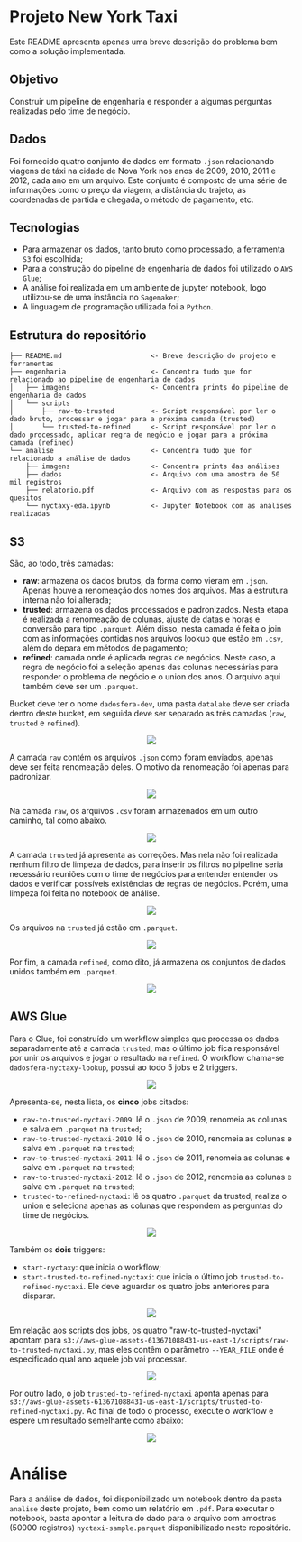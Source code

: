 # Projeto New York Taxi

Este README apresenta apenas uma breve descrição do problema bem como a solução implementada.

## Objetivo
Construir um pipeline de engenharia e responder a algumas perguntas realizadas pelo time de negócio.

## Dados
Foi fornecido quatro conjunto de dados em formato `.json` relacionando viagens de táxi na cidade de Nova York nos anos de 2009, 2010, 2011 e 2012, cada ano em um arquivo. Este conjunto é composto de uma série de informações como o preço da viagem, a distância do trajeto, as coordenadas de partida e chegada, o método de pagamento, etc.

## Tecnologias
- Para armazenar os dados, tanto bruto como processado, a ferramenta `S3` foi escolhida;
- Para a construção do pipeline de engenharia de dados foi utilizado o `AWS Glue`;
- A análise foi realizada em um ambiente de jupyter notebook, logo utilizou-se de uma instância no `Sagemaker`;
- A linguagem de programação utilizada foi a `Python`.

## Estrutura do repositório

    ├── README.md                      <- Breve descrição do projeto e ferramentas
    ├── engenharia                     <- Concentra tudo que for relacionado ao pipeline de engenharia de dados
    │   ├── imagens                    <- Concentra prints do pipeline de engenharia de dados
    │   └── scripts                    
    │       ├── raw-to-trusted         <- Script responsável por ler o dado bruto, processar e jogar para a próxima camada (trusted)
    │       └── trusted-to-refined     <- Script responsável por ler o dado processado, aplicar regra de negócio e jogar para a próxima camada (refined)
    └── analise                        <- Concentra tudo que for relacionado a análise de dados
        ├── imagens                    <- Concentra prints das análises
        ├── dados                      <- Arquivo com uma amostra de 50 mil registros
        ├── relatorio.pdf              <- Arquivo com as respostas para os quesitos
        └── nyctaxy-eda.ipynb          <- Jupyter Notebook com as análises realizadas          
    
## S3
São, ao todo, três camadas:
- **raw**: armazena os dados brutos, da forma como vieram em `.json`. Apenas houve a renomeação dos nomes dos arquivos. Mas a estrutura interna não foi alterada;
- **trusted**: armazena os dados processados e padronizados. Nesta etapa é realizada a renomeação de colunas, ajuste de datas e horas e conversão para tipo `.parquet`. Além disso, nesta camada é feita o join com as informações contidas nos arquivos lookup que estão em `.csv`, além do depara em métodos de pagamento; 
- **refined**: camada onde é aplicada regras de negócios. Neste caso, a regra de negócio foi a seleção apenas das colunas necessárias para responder o problema de negócio e o union dos anos. O arquivo aqui também deve ser um `.parquet`.

Bucket deve ter o nome `dadosfera-dev`, uma pasta `datalake` deve ser criada dentro deste bucket, em seguida deve ser separado as três camadas (`raw`, `trusted` e `refined`).


<p align="center">
  <img src="engenharia/imagens/datalake.jpg">
</p>

A camada `raw` contém os arquivos `.json` como foram enviados, apenas deve ser feita renomeação deles. O motivo da renomeação foi apenas para padronizar.

<p align="center">
  <img src="engenharia/imagens/camada-raw.jpg">
</p>

Na camada `raw`, os arquivos `.csv` foram armazenados em um outro caminho, tal como abaixo.

<p align="center">
  <img src="engenharia/imagens/camada-raw-lookup.jpg">
</p>

A camada `trusted` já apresenta as correções. Mas nela não foi realizada nenhum filtro de limpeza de dados, para inserir os filtros no pipeline seria necessário reuniões com o time de negócios para entender entender os dados e verificar possíveis existências de regras de negócios. Porém, uma limpeza foi feita no notebook de análise.

<p align="center">
  <img src="engenharia/imagens/camada-trusted.jpg">
</p>

Os arquivos na `trusted` já estão em `.parquet`.

<p align="center">
  <img src="engenharia/imagens/camada-trusted-parquet.jpg">
</p>

Por fim, a camada `refined`, como dito, já armazena os conjuntos de dados unidos também em `.parquet`.

<p align="center">
  <img src="engenharia/imagens/camada-refined.jpg">
</p>


## AWS Glue

Para o Glue, foi construído um workflow simples que processa os dados separadamente até a camada `trusted`, mas o último job fica responsável por unir os arquivos e jogar o resultado na `refined`. O workflow chama-se `dadosfera-nyctaxy-lookup`, possui ao todo 5 jobs e 2 triggers.

<p align="center">
  <img src="engenharia/imagens/workflow-aws-glue.jpg">
</p>

Apresenta-se, nesta lista, os **cinco** jobs citados:
- `raw-to-trusted-nyctaxi-2009`: lê o `.json` de 2009, renomeia as colunas e salva em `.parquet` na `trusted`;
- `raw-to-trusted-nyctaxi-2010`: lê o `.json` de 2010, renomeia as colunas e salva em `.parquet` na `trusted`;
- `raw-to-trusted-nyctaxi-2011`: lê o `.json` de 2011, renomeia as colunas e salva em `.parquet` na `trusted`;
- `raw-to-trusted-nyctaxi-2012`: lê o `.json` de 2012, renomeia as colunas e salva em `.parquet` na `trusted`;
- `trusted-to-refined-nyctaxi`: lê os quatro `.parquet` da trusted, realiza o union e seleciona apenas as colunas que respondem as perguntas do time de negócios.

<p align="center">
  <img src="engenharia/imagens/jobs-aws-glue.jpg">
</p>

Também os **dois** triggers:
- `start-nyctaxy`: que inicia o workflow;
- `start-trusted-to-refined-nyctaxi`: que inicia o último job `trusted-to-refined-nyctaxi`. Ele deve aguardar os quatro jobs anteriores para disparar.

<p align="center">
  <img src="engenharia/imagens/workflow-aws-glue-detalhado.jpg">
</p>

Em relação aos scripts dos jobs, os quatro "raw-to-trusted-nyctaxi" apontam para `s3://aws-glue-assets-613671088431-us-east-1/scripts/raw-to-trusted-nyctaxi.py`, mas eles contêm o parâmetro `--YEAR_FILE` onde é especificado qual ano aquele job vai processar.

<p align="center">
  <img src="engenharia/imagens/parametro-job-aws-glue.jpg">
</p>

Por outro lado, o job `trusted-to-refined-nyctaxi` aponta apenas para `s3://aws-glue-assets-613671088431-us-east-1/scripts/trusted-to-refined-nyctaxi.py`. Ao final de todo o processo, execute o workflow e espere um resultado semelhante como abaixo:

<p align="center">
  <img src="engenharia/imagens/workflow-executado.jpg">
</p>

# Análise
Para a análise de dados, foi disponibilizado um notebook dentro da pasta `analise` deste projeto, bem como um relatório em `.pdf`. Para executar o notebook, basta apontar a leitura do dado para o arquivo com amostras (50000 registros) `nyctaxi-sample.parquet` disponibilizado neste repositório.
